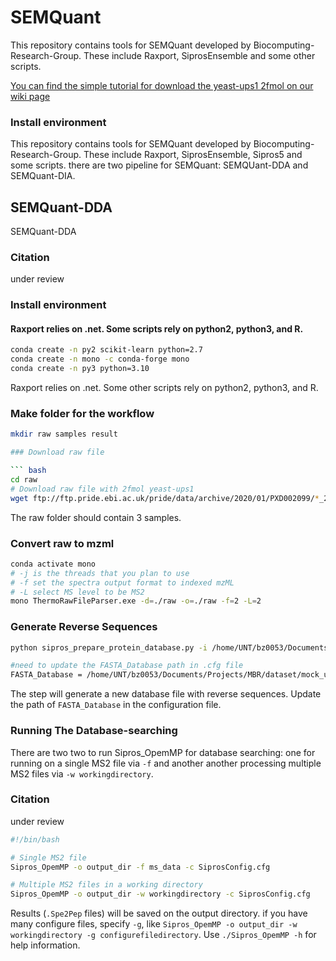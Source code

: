 # SEMQuant

This repository contains tools for SEMQuant developed by Biocomputing-Research-Group. These include Raxport, SiprosEnsemble and some other scripts.

[You can find the simple tutorial for download the yeast-ups1 2fmol on our wiki page](https://github.com/xyz1396/SiprosToolKits-Sipros4/wiki/13C-labeled-E.-coli-SIP-proteomic-search-tutorial)

### Install environment


This repository contains tools for SEMQuant developed by Biocomputing-Research-Group. These include Raxport, SiprosEnsemble, Sipros5 and some scripts. there are two pipeline for SEMQuant: SEMQUant-DDA and SEMQuant-DIA.

## SEMQuant-DDA
SEMQuant-DDA 

### Citation

under review

### Install environment

#### Raxport relies on .net. Some scripts rely on python2, python3, and R.

``` bash
conda create -n py2 scikit-learn python=2.7
conda create -n mono -c conda-forge mono
conda create -n py3 python=3.10
```
Raxport relies on .net. Some other scripts rely on python2, python3, and R.

### Make folder for the workflow

```bash
mkdir raw samples result

### Download raw file

``` bash
cd raw 
# Download raw file with 2fmol yeast-ups1
wget ftp://ftp.pride.ebi.ac.uk/pride/data/archive/2020/01/PXD002099/*_2fmol*.raw
```
The raw folder should contain 3 samples.

### Convert raw to mzml

```bash
conda activate mono
# -j is the threads that you plan to use
# -f set the spectra output format to indexed mzML
# -L select MS level to be MS2
mono ThermoRawFileParser.exe -d=./raw -o=./raw -f=2 -L=2 
```
### Generate Reverse Sequences

``` bash
python sipros_prepare_protein_database.py -i /home/UNT/bz0053/Documents/Projects/MBR/dataset/yeast_ups/yeast_ups.fasta -o yeast_ups_rev.fasta -c ../configs/SiprosConfig_yeast.cfg

#need to update the FASTA_Database path in .cfg file 
FASTA_Database = /home/UNT/bz0053/Documents/Projects/MBR/dataset/mock_uneven/Mock_Comm_RefDB_V3_rev.fasta
```
The step will generate a new database file with reverse sequences. Update the path of `FASTA_Database` in the configuration file.

### Running The Database-searching

There are two two to run Sipros_OpemMP for database searching: one for running on a single MS2 file via `-f` and another another processing multiple MS2 files via `-w workingdirectory`.


### Citation

under review
```bash
#!/bin/bash

# Single MS2 file
Sipros_OpemMP -o output_dir -f ms_data -c SiprosConfig.cfg

# Multiple MS2 files in a working directory
Sipros_OpemMP -o output_dir -w workingdirectory -c SiprosConfig.cfg

```

Results (`.Spe2Pep` files) will be saved on the output directory. if you have many configure files, specify `-g`, like `Sipros_OpemMP -o output_dir -w workingdirectory -g configurefiledirectory`. Use `./Sipros_OpemMP -h` for help information. 


